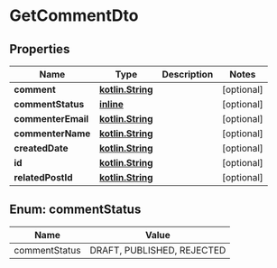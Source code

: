 # GetCommentDto

## Properties
Name | Type | Description | Notes
------------ | ------------- | ------------- | -------------
**comment** | [**kotlin.String**](.md) |  |  [optional]
**commentStatus** | [**inline**](#CommentStatusEnum) |  |  [optional]
**commenterEmail** | [**kotlin.String**](.md) |  |  [optional]
**commenterName** | [**kotlin.String**](.md) |  |  [optional]
**createdDate** | [**kotlin.String**](.md) |  |  [optional]
**id** | [**kotlin.String**](.md) |  |  [optional]
**relatedPostId** | [**kotlin.String**](.md) |  |  [optional]

<a name="CommentStatusEnum"></a>
## Enum: commentStatus
Name | Value
---- | -----
commentStatus | DRAFT, PUBLISHED, REJECTED

